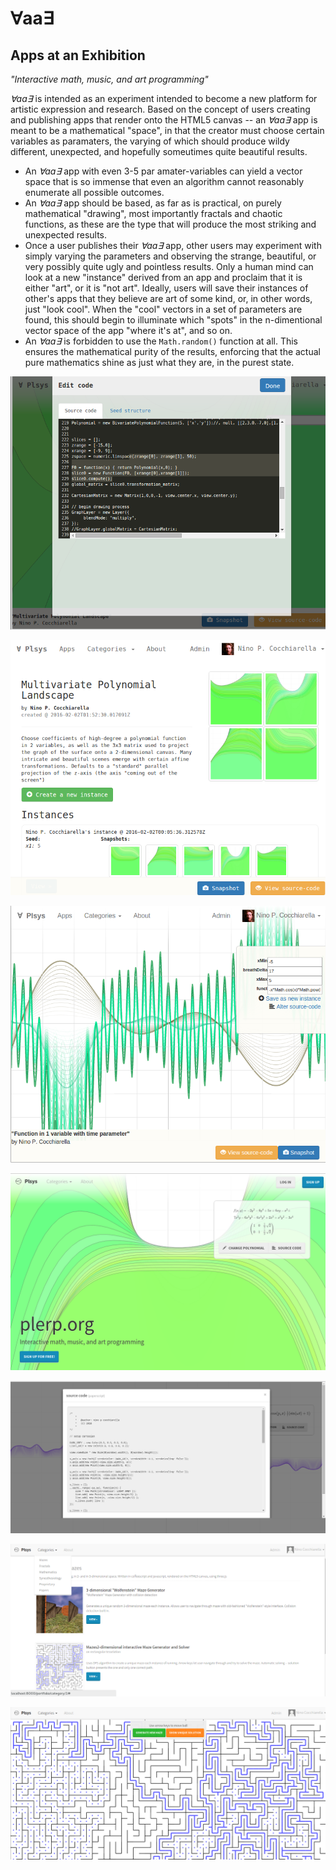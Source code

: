 # ∀aa∃ #
## Apps at an Exhibition ##

*"Interactive math, music, and art programming"*

*∀aa∃* is intended as an experiment intended to become a new platform for artistic expression and research.  Based on the concept of users creating and publishing apps that render onto the HTML5 canvas -- an *∀aa∃* app is meant to be a mathematical "space", in that the creator must choose certain variables as paramaters, the varying of which should produce wildy different, unexpected, and hopefully someutimes quite beautiful results.  

- An *∀aa∃* app with even 3-5 par amater-variables can yield a vector space that is so immense that even an algorithm cannot reasonably enumerate all possible outcomes.
- An *∀aa∃* app should be based, as far as is practical, on purely mathematical "drawing", most importantly fractals and chaotic functions, as these are the type that will produce the most striking and unexpected results.
- Once a user publishes their *∀aa∃* app, other users may experiment with simply varying the parameters and observing the strange, beautiful, or very possibly quite ugly and pointless results.  Only a human mind can look at a new "instance" derived from an app and proclaim that it is either "art", or it is "not art".  Ideally, users will save their instances of other's apps that they believe are art of some kind, or, in other words, just "look cool".  When the "cool" vectors in a set of parameters are found, this should begin to illuminate which "spots" in the n-dimentional vector space of the app "where it's at", and so on.
- An *∀aa∃* is forbidden to use the `Math.random()` function at all.  This ensures the mathematical purity of the results, enforcing that the actual pure mathematics shine as just what they are, in the purest state.


![Alt text](src/static/site/img/screenshots/9.png "Interactive math, music, and art programming")

![Alt text](src/static/site/img/screenshots/8.png "Interactive math, music, and art programming")

![Alt text](src/static/site/img/screenshots/7.png "Interactive math, music, and art programming")

![Alt text](src/static/site/img/screenshots/6.png "Interactive math, music, and art programming")

![Alt text](src/static/site/img/screenshots/3.png "show-source feature")

![Alt text](src/static/site/img/screenshots/4.png "Interactive math, music, and art programming")

![Alt text](src/static/site/img/screenshots/5.png "show-source feature")
